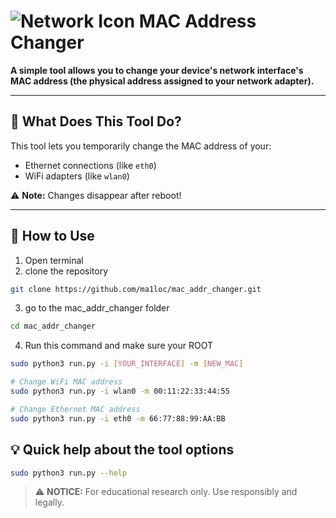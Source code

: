 # ![Network Icon](https://img.icons8.com/color/48/000000/network-card.png) MAC Address Changer


**A simple tool allows you to change your device's network interface's MAC address (the physical address assigned to your network adapter).**

---

## 📌 What Does This Tool Do?

This tool lets you temporarily change the MAC address of your:
- Ethernet connections (like `eth0`)
- WiFi adapters (like `wlan0`)

⚠️ **Note:** Changes disappear after reboot!

---

## 🚀 How to Use

1. Open terminal
2. clone the repository
```bash
git clone https://github.com/ma1loc/mac_addr_changer.git
```
3. go to the mac_addr_changer folder
```bash
cd mac_addr_changer
```
4. Run this command and make sure your ROOT
```bash
sudo python3 run.py -i [YOUR_INTERFACE] -m [NEW_MAC]
```

```bash
# Change WiFi MAC address
sudo python3 run.py -i wlan0 -m 00:11:22:33:44:55

# Change Ethernet MAC address
sudo python3 run.py -i eth0 -m 66:77:88:99:AA:BB
```

## 💡 Quick help about the tool options

```bash
sudo python3 run.py --help
```

> ⚠️ **NOTICE:** For educational research only. Use responsibly and legally.
